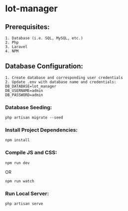 # lot-manager

## Prerequisites:
    1. Database (i.e. SQL, MySQL, etc.)
    2. Php
    3. Laravel
    4. NPM

## Database Configuration:
	1. Create database and corresponding user credentials
	2. Update .env with database name and credentials:
    DB_DATABASE=lot_manager
	DB_USERNAME=admin
	DB_PASSWORD=admin

### Database Seeding:
```
php artisan migrate --seed
```

### Install Project Dependencies:
```
npm install
```

### Compile JS and CSS:
```
npm run dev
```
OR
```
npm run watch
```

### Run Local Server:
```
php artisan serve
```
